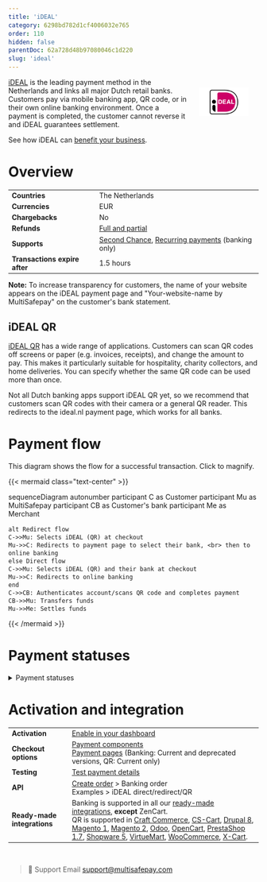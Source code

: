 ```yaml
---
title: 'iDEAL'
category: 6298bd782d1cf4006032e765
order: 110
hidden: false
parentDoc: 62a728d48b97080046c1d220
slug: 'ideal'
---
```


<img src="https://raw.githubusercontent.com/MultiSafepay/docs/master/static/logo/Payment_methods/iDeal.svg" width="100" align="right" style="margin: 20px; max-height: 75px"/>

[iDEAL](https://www.ideal.nl/en/) is the leading payment method in the Netherlands and links all major Dutch retail banks. Customers pay via mobile banking app, QR code, or in their own online banking environment. Once a payment is completed, the customer cannot reverse it and iDEAL guarantees settlement.

See how iDEAL can [benefit your business](https://www.multisafepay.com/solutions/payment-methods/ideal).

# Overview

|   |   |
|---|---|
| **Countries**  | The Netherlands  | 
| **Currencies**  | EUR | 
| **Chargebacks**  | No | 
| **Refunds** | [Full and partial](/refunds/) |
| **Supports** | [Second Chance](/second-chance/), [Recurring payments](/recurring-payments/) (banking only) |
| **Transactions expire after** | 1.5 hours |

**Note:** To increase transparency for customers, the name of your website appears on the iDEAL payment page and "Your-website-name by MultiSafepay" on the customer's bank statement.

## iDEAL QR
 
[iDEAL QR](https://www.ideal.nl/en/businesses/offer-ideal-qr/) has a wide range of applications. Customers can scan QR codes off screens or paper (e.g. invoices, receipts), and change the amount to pay. This makes it particularly suitable for hospitality, charity collectors, and home deliveries. You can specify whether the same QR code can be used more than once.

Not all Dutch banking apps support iDEAL QR yet, so we recommend that customers scan QR codes with their camera or a general QR reader. This redirects to the ideal.nl payment page, which works for all banks. 

# Payment flow

This diagram shows the flow for a successful transaction. Click to magnify.

{{< mermaid class="text-center" >}}

sequenceDiagram
    autonumber
    participant C as Customer
    participant Mu as MultiSafepay
    participant CB as Customer's bank
    participant Me as Merchant

    alt Redirect flow
    C->>Mu: Selects iDEAL (QR) at checkout
    Mu->>C: Redirects to payment page to select their bank, <br> then to online banking
    else Direct flow
    C->>Mu: Selects iDEAL (QR) and their bank at checkout
    Mu->>C: Redirects to online banking
    end
    C->>CB: Authenticates account/scans QR code and completes payment
    CB->>Mu: Transfers funds 
    Mu->>Me: Settles funds

{{< /mermaid >}}

# Payment statuses   

<details id="payment-statuses">
<summary>Payment statuses</summary>
<br>

**Order status:** Changes as the customer's order with you progresses towards shipment (independent of payment)

**Transaction status:** Changes as the funds progress towards settlement in your account balance

For more information, see [Payment statuses](/payment-statuses/).

| Description | Order status | Transaction status |
|---|---|---|
| **Payments** | | |
| The customer has been redirected to their bank. | Initialized | Initialized |
| MultiSafepay has collected payment. | Completed | Completed |
| The customer cancelled the transaction via their bank. | Void   | Void/Cancelled   |
| iDEAL processing error. | Declined   | Declined   |
| The customer didn't complete payment within 1.5 hours. | Expired | Expired |
|**Refunds**|||
| Refund initiated. | Initialized | Initialized |
| Refund pending (banking only).  | Reserved | Reserved |
| Refund complete. | Completed | Completed |
</details>

# Activation and integration

| | |
|---|---|
| **Activation** | [Enable in your dashboard](/payment-methods/#enable-in-dashboard) |
| **Checkout options** | [Payment components](/payment-components/) <br> [Payment pages](/payment-pages/) (Banking: Current and deprecated versions, QR: Current only) |
| **Testing** | [Test payment details](/testing/#banking-methods) |
| **API** | [Create order](https://docs-api.multisafepay.com/reference/createorder) > Banking order <br> Examples > iDEAL direct/redirect/QR |
| **Ready-made integrations** | Banking is supported in all our [ready-made integrations](/integrations/ready-made/), **except** ZenCart. <br> QR is supported in [Craft Commerce](/craft-commerce/), [CS-Cart](/cs-cart/), [Drupal 8](/drupal/), [Magento 1](/magento-1/), [Magento 2](/magento-2/), [Odoo](/odoo/), [OpenCart](/opencart/), [PrestaShop 1.7](/prestashop/), [Shopware 5](/shopware/), [VirtueMart](/virtuemart/), [WooCommerce](/woo-commerce/), [X-Cart](/x-cart/). |
<br>

> 💬  Support
> Email <support@multisafepay.com>

